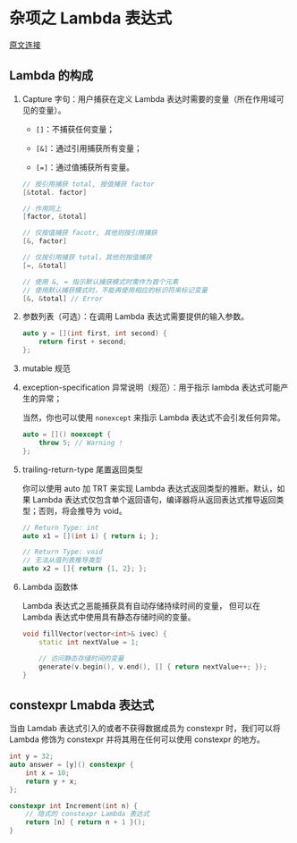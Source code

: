 # 杂项之 Lambda 表达式

[原文连接](https://learn.microsoft.com/zh-cn/cpp/cpp/lambda-expressions-in-cpp?view=msvc-170)


## Lambda 的构成

<!-- ![Lambda 的构成](/pics/consititution_of_lambda_expr.png) -->

1. Capture 字句：用户捕获在定义 Lambda 表达时需要的变量（所在作用域可见的变量）。

    - `[]`：不捕获任何变量；

    - `[&]`：通过引用捕获所有变量；
    
    - `[=]`：通过值捕获所有变量。

    ```cpp
    // 按引用捕获 total, 按值捕获 factor
    [&total. factor]

    // 作用同上
    [factor, &total]

    // 仅按值捕获 facotr, 其他则按引用捕获
    [&, factor]

    // 仅按引用捕获 total，其他则按值捕获
    [=, &total]

    // 使用 &, = 指示默认捕获模式时需作为首个元素
    // 使用默认捕获模式时，不能再使用相应的标识符来标记变量
    [&, &total] // Error
    ```

2. 参数列表（可选）：在调用 Lambda 表达式需要提供的输入参数。

    ```cpp
    auto y = [](int first, int second) {
        return first + second;
    };
    ```

3. mutable 规范

4. exception-specification 异常说明（规范）：用于指示 lambda 表达式可能产生的异常；

    当然，你也可以使用 `nonexcept` 来指示 Lambda 表达式不会引发任何异常。

    ```cpp
    auto = []() noexcept {
        throw 5; // Warning !
    };
    ```
5. trailing-return-type 尾置返回类型

    你可以使用 auto 加 TRT 来实现 Lambda 表达式返回类型的推断。默认，如果 Lambda 表达式仅包含单个返回语句，编译器将从返回表达式推导返回类型；否则，将会推导为 void。

    ```cpp
    // Return Type: int
    auto x1 = [](int i) { return i; };
    
    // Return Type: void
    // 无法从值列表推导类型
    auto x2 = []{ return {1, 2}; };
    ```

6. Lambda 函数体

    Lambda 表达式之恶能捕获具有自动存储持续时间的变量， 但可以在 Lambda 表达式中使用具有静态存储时间的变量。

    ```cpp
    void fillVector(vector<int>& ivec) {
        static int nextValue = 1;

        // 访问静态存储时间的变量
        generate(v.begin(), v.end(), [] { return nextValue++; });
    }
    ```

## constexpr Lmabda 表达式

当由 Lamdab 表达式引入的或者不获得数据成员为 constexpr 时，我们可以将 Lambda 修饰为 constexpr 并将其用在任何可以使用 constexpr 的地方。

```cpp
int y = 32;
auto answer = [y]() constexpr {
    int x = 10;
    return y + x;
};

constexpr int Increment(int n) {
    // 隐式的 constexpr Lambda 表达式
    return [n] { return n + 1 }();
}
```